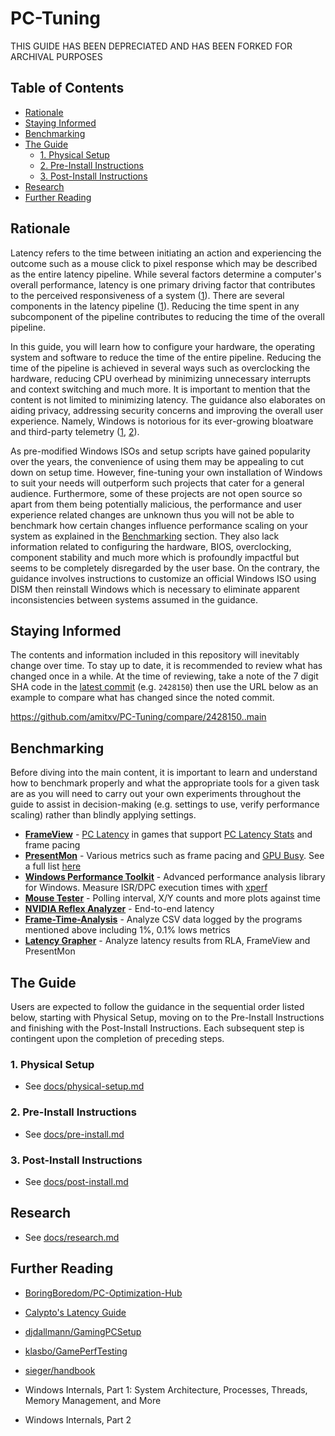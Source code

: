 # PC-Tuning

THIS GUIDE HAS BEEN DEPRECIATED AND HAS BEEN FORKED FOR ARCHIVAL PURPOSES

## Table of Contents

- [Rationale](#rationale)
- [Staying Informed](#staying-informed)
- [Benchmarking](#benchmarking)
- [The Guide](#the-guide)
    - [1. Physical Setup](#1-physical-setup)
    - [2. Pre-Install Instructions](#2-pre-install-instructions)
    - [3. Post-Install Instructions](#3-post-install-instructions)
- [Research](#research)
- [Further Reading](#further-reading)

## Rationale

Latency refers to the time between initiating an action and experiencing the outcome such as a mouse click to pixel response which may be described as the entire latency pipeline. While several factors determine a computer's overall performance, latency is one primary driving factor that contributes to the perceived responsiveness of a system ([1](https://www.youtube.com/watch?v=vOvQCPLkPt4)). There are several components in the latency pipeline ([1](https://developer-blogs.nvidia.com/wp-content/uploads/2023/05/components-end-to-end-system-latency.png)). Reducing the time spent in any subcomponent of the pipeline contributes to reducing the time of the overall pipeline.

In this guide, you will learn how to configure your hardware, the operating system and software to reduce the time of the entire pipeline. Reducing the time of the pipeline is achieved in several ways such as overclocking the hardware, reducing CPU overhead by minimizing unnecessary interrupts and context switching and much more. It is important to mention that the content is not limited to minimizing latency. The guidance also elaborates on aiding privacy, addressing security concerns and improving the overall user experience. Namely, Windows is notorious for its ever-growing bloatware and third-party telemetry ([1](https://www.youtube.com/watch?v=yVNkMNVv4Y4), [2](https://www.youtube.com/watch?v=hwNAa_OdP1w)).

As pre-modified Windows ISOs and setup scripts have gained popularity over the years, the convenience of using them may be appealing to cut down on setup time. However, fine-tuning your own installation of Windows to suit your needs will outperform such projects that cater for a general audience. Furthermore, some of these projects are not open source so apart from them being potentially malicious, the performance and user experience related changes are unknown thus you will not be able to benchmark how certain changes influence performance scaling on your system as explained in the [Benchmarking](#benchmarking) section. They also lack information related to configuring the hardware, BIOS, overclocking, component stability and much more which is profoundly impactful but seems to be completely disregarded by the user base. On the contrary, the guidance involves instructions to customize an official Windows ISO using DISM then reinstall Windows which is necessary to eliminate apparent inconsistencies between systems assumed in the guidance.

## Staying Informed

The contents and information included in this repository will inevitably change over time. To stay up to date, it is recommended to review what has changed once in a while. At the time of reviewing, take a note of the 7 digit SHA code in the [latest commit](https://github.com/amitxv/PC-Tuning/commit/main) (e.g. ``2428150``) then use the URL below as an example to compare what has changed since the noted commit.

<https://github.com/amitxv/PC-Tuning/compare/2428150..main>

## Benchmarking

Before diving into the main content, it is important to learn and understand how to benchmark properly and what the appropriate tools for a given task are as you will need to carry out your own experiments throughout the guide to assist in decision-making (e.g. settings to use, verify performance scaling) rather than blindly applying settings.

- **[FrameView](https://www.nvidia.com/en-gb/geforce/technologies/frameview)** - [PC Latency](https://images.nvidia.com/content/images/article/system-latency-optimization-guide/nvidia-latency-optimization-guide-pc-latency.png) in games that support [PC Latency Stats](https://www.nvidia.com/en-gb/geforce/technologies/reflex/supported-products) and frame pacing
- **[PresentMon](https://boringboredom.github.io/Frame-Time-Analysis)** - Various metrics such as frame pacing and [GPU Busy](https://www.intel.com/content/www/us/en/docs/gpa/user-guide/2022-4/gpu-metrics.html). See a full list [here](https://github.com/GameTechDev/PresentMon/blob/main/README-CaptureApplication.md#metric-definitions)
- **[Windows Performance Toolkit](https://learn.microsoft.com/en-us/windows-hardware/test/wpt)** - Advanced performance analysis library for Windows. Measure ISR/DPC execution times with [xperf](https://gist.github.com/amitxv/896a68330d037684fee5b933102f24f2)
- **[Mouse Tester](https://github.com/amitxv/MouseTester)** - Polling interval, X/Y counts and more plots against time
- **[NVIDIA Reflex Analyzer](https://www.nvidia.com/en-gb/geforce/news/reflex-latency-analyzer-360hz-g-sync-monitors)** - End-to-end latency
- **[Frame-Time-Analysis](https://boringboredom.github.io/Frame-Time-Analysis)** - Analyze CSV data logged by the programs mentioned above including 1%, 0.1% lows metrics
- **[Latency Grapher](https://boringboredom.github.io/tools/latencygrapher)** - Analyze latency results from RLA, FrameView and PresentMon

## The Guide

Users are expected to follow the guidance in the sequential order listed below, starting with Physical Setup, moving on to the Pre-Install Instructions and finishing with the Post-Install Instructions. Each subsequent step is contingent upon the completion of preceding steps.

### 1. Physical Setup

- See [docs/physical-setup.md](/docs/physical-setup.md)

### 2. Pre-Install Instructions

- See [docs/pre-install.md](/docs/pre-install.md)

### 3. Post-Install Instructions

- See [docs/post-install.md](/docs/post-install.md)

## Research

- See [docs/research.md](/docs/research.md)

## Further Reading

- [BoringBoredom/PC-Optimization-Hub](https://github.com/BoringBoredom/PC-Optimization-Hub)

- [Calypto's Latency Guide](https://calypto.us)

- [djdallmann/GamingPCSetup](https://github.com/djdallmann/GamingPCSetup)

- [klasbo/GamePerfTesting](https://github.com/klasbo/GamePerfTesting)

- [sieger/handbook](https://github.com/sieger/handbook)

- Windows Internals, Part 1: System Architecture, Processes, Threads, Memory Management, and More

- Windows Internals, Part 2
